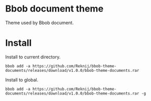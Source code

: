 # Bbob document theme
Theme used by Bbob document.

# Install
Install to current directory.
```
bbob add -a https://github.com/Reknij/bbob-theme-documents/releases/download/v1.0.0/bbob-theme-documents.rar
```

Install to global.
```
bbob add -a https://github.com/Reknij/bbob-theme-documents/releases/download/v1.0.0/bbob-theme-documents.rar -g
```

